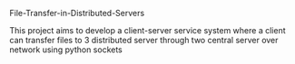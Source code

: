 File-Transfer-in-Distributed-Servers

This project aims to develop a client-server service system where a client can transfer files to 3 distributed server through two central server over network using python sockets

